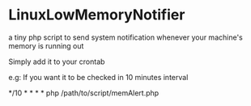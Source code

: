 # LinuxLowMemoryNotifier
a tiny php script to send system notification whenever your machine's memory is running out

Simply add it to your crontab

e.g:
If you want it to be checked in 10 minutes interval

*/10 * * * * php /path/to/script/memAlert.php
